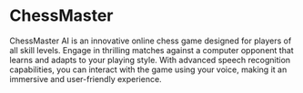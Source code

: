 # ChessMaster
ChessMaster AI is an innovative online chess game designed for players of all skill levels. Engage in thrilling matches against a computer opponent that learns and adapts to your playing style. With advanced speech recognition capabilities, you can interact with the game using your voice, making it an immersive and user-friendly experience.
